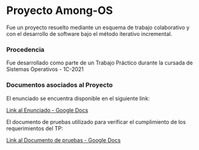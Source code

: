 # Proyecto Among-OS

Fue un proyecto resuelto mediante un esquema de trabajo colaborativo y con el desarrollo de software bajo el método iterativo incremental.

### Procedencia

Fue desarrollado como parte de un Trabajo Práctico durante la cursada de Sistemas Operativos - 1C-2021

### Documentos asociados al Proyecto

El enunciado se encuentra disponible en el siguiente link:

[Link al Enunciado - Google Docs](https://docs.google.com/document/d/1u54jk7uKaa6BOAXgLuNVfeYN_mwPBje94iX_6KqvqJo/)

El documento de pruebas utilizado para verificar el cumplimiento de los requerimientos del TP:

[Link al Documento de pruebas - Google Docs](https://docs.google.com/document/d/1rorLRNnwpM9kKxeuHAwM0mmNN20X0Mb20Q-I66y6sdc/)
